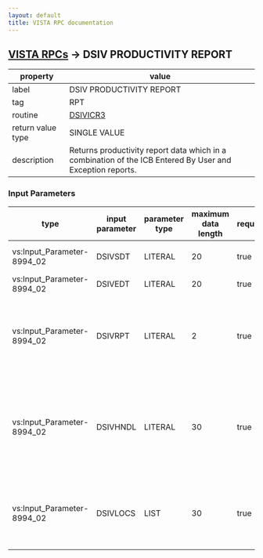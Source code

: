 ```yaml
---
layout: default
title: VISTA RPC documentation
---
```




## [VISTA RPCs](TableOfContent.md) &#8594; DSIV PRODUCTIVITY REPORT 

 property | value 
--- | --- 
 label | DSIV PRODUCTIVITY REPORT
 tag | RPT
 routine | [DSIVICR3](http://code.osehra.org/dox/Routine_DSIVICR3_source.html)
 return value type | SINGLE VALUE
 description | Returns productivity report data which in a combination of the ICB Entered By User and Exception reports.

### Input Parameters

| type | input parameter | parameter type | maximum data length | required | description | 
| --- | --- | --- | --- | --- | --- | 
| vs:Input_Parameter-8994_02 | DSIVSDT | LITERAL | 20 | true | Start Date of the report | 
| vs:Input_Parameter-8994_02 | DSIVEDT | LITERAL | 20 | true | End date of the report. | 
| vs:Input_Parameter-8994_02 | DSIVRPT | LITERAL | 2 | true | Report type: C=Clinic, U=User, CU=Clinic and User, UC=User and Clinic | 
| vs:Input_Parameter-8994_02 | DSIVHNDL | LITERAL | 30 | true | Handle for the background job and XTMP global that contains the report status and data. | 
| vs:Input_Parameter-8994_02 | DSIVLOCS | LIST | 30 | true | Contains an optional list of locations to include or exclude from the report. | 